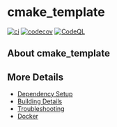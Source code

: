 # cmake_template

[![ci](https://github.com/vascoludovico/cmake_template/actions/workflows/ci.yml/badge.svg)](https://github.com/vascoludovico/cmake_template/actions/workflows/ci.yml)
[![codecov](https://codecov.io/gh/vascoludovico/cmake_template/branch/main/graph/badge.svg)](https://codecov.io/gh/vascoludovico/cmake_template)
[![CodeQL](https://github.com/vascoludovico/cmake_template/actions/workflows/codeql-analysis.yml/badge.svg)](https://github.com/vascoludovico/cmake_template/actions/workflows/codeql-analysis.yml)

## About cmake_template



## More Details

 * [Dependency Setup](README_dependencies.md)
 * [Building Details](README_building.md)
 * [Troubleshooting](README_troubleshooting.md)
 * [Docker](README_docker.md)
